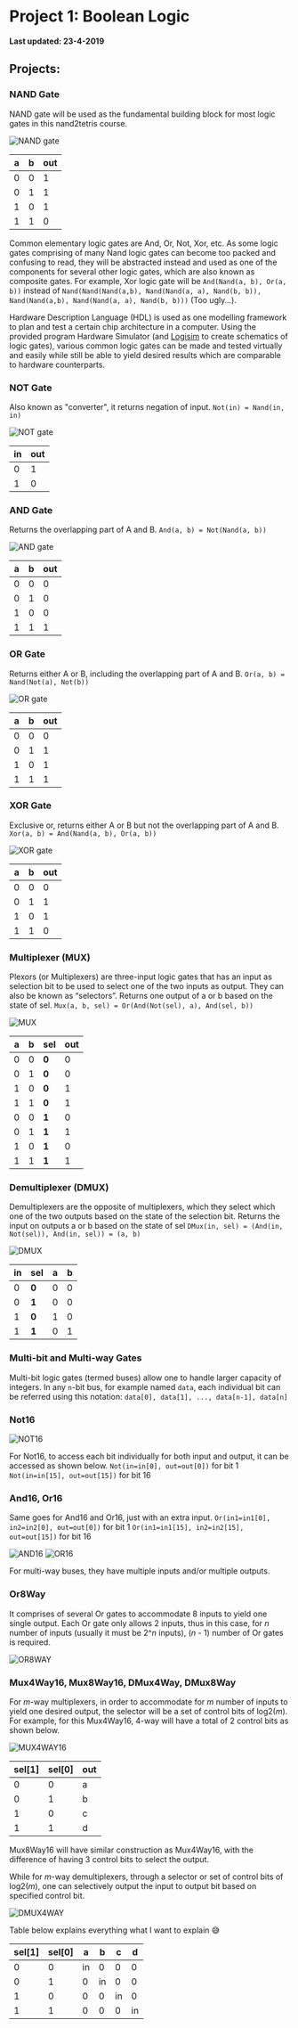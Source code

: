 # Project 1: Boolean Logic

**Last updated: 23-4-2019**

## Projects:
### NAND Gate
NAND gate will be used as the fundamental building block for most logic gates in this nand2tetris course.

![NAND gate](pic/NAND.png)

 a | b | out
 --- | --- | ---
 0 | 0 | 1
 0 | 1 | 1
 1 | 0 | 1
 1 | 1 | 0

Common elementary logic gates are And, Or, Not, Xor, etc.  As some logic gates comprising of many Nand logic gates can become too packed and confusing to read, they will be abstracted instead and used as one of the components for several other logic gates, which are also known as composite gates. For example, Xor logic gate will be `And(Nand(a, b), Or(a, b))` instead of `Nand(Nand(Nand(a,b), Nand(Nand(a, a), Nand(b, b)), Nand(Nand(a,b), Nand(Nand(a, a), Nand(b, b)))` (Too ugly…).

Hardware Description Language (HDL) is used as one modelling framework to plan and test a certain chip architecture in a computer. Using the provided program Hardware Simulator (and [Logisim](http://www.cburch.com/logisim/) to create schematics of logic gates), various common logic gates can be made and tested virtually and easily while still be able to yield desired results which are comparable to hardware counterparts.

### NOT Gate
Also known as "converter", it returns negation of input.
`Not(in) = Nand(in, in)`

![NOT gate](pic/NOT.png)

 in | out
 --- | ---
 0 | 1
 1 | 0

### AND Gate
Returns the overlapping part of A and B.
`And(a, b) = Not(Nand(a, b))`

![AND gate](pic/AND.png)

 a | b | out
 --- | --- | --- 
 0 | 0 | 0
 0 | 1 | 0
 1 | 0 | 0
 1 | 1 | 1

### OR Gate
Returns either A or B, including the overlapping part of A and B.
`Or(a, b) = Nand(Not(a), Not(b))`

![OR gate](pic/OR.png)

 a | b | out 
 --- | --- | ---
 0 | 0 | 0
 0 | 1 | 1
 1 | 0 | 1
 1 | 1 | 1

### XOR Gate
Exclusive or, returns either A or B but not the overlapping part of A and B.
`Xor(a, b) = And(Nand(a, b), Or(a, b))`

![XOR gate](pic/XOR.png)

 a | b | out
 --- | --- | ---
 0 | 0 | 0
 0 | 1 | 1
 1 | 0 | 1
 1 | 1 | 0

### Multiplexer (MUX)
Plexors (or Multiplexers) are three-input logic gates that has an input as selection bit to be used to select one of the two inputs as output. They can also be known as “selectors”. 
Returns one output of a or b based on the state of sel.
`Mux(a, b, sel) = Or(And(Not(sel), a), And(sel, b))`

![MUX](pic/MUX.png)

 a | b | sel | out
 --- | --- | --- | ---
 0 | 0 | **0** | 0
 0 | 1 | **0** | 0
 1 | 0 | **0** | 1
 1 | 1 | **0** | 1
 0 | 0 | **1** | 0
 0 | 1 | **1** | 1
 1 | 0 | **1** | 0
 1 | 1 | **1** | 1

### Demultiplexer (DMUX)
Demultiplexers are the opposite of multiplexers, which they select which one of the two outputs based on the state of the selection bit.
Returns the input on outputs a or b based on the state of sel
`DMux(in, sel) = (And(in, Not(sel)), And(in, sel)) = (a, b)`

![DMUX](pic/DMUX.png)

 in | sel | a | b
 --- | --- | --- | ---
 0 | **0** | 0 | 0
 0 | **1** | 0 | 0
 1 | **0** | 1 | 0
 1 | **1** | 0 | 1

### Multi-bit and Multi-way Gates
Multi-bit logic gates (termed buses) allow one to handle larger capacity of integers. In any `n`-bit bus, for example named `data`, each individual bit can be referred using this notation:
`data[0], data[1], ..., data[n-1], data[n]`

### Not16
![NOT16](pic/NOT16.png)

For Not16, to access each bit individually for both input and output, it can be accessed as shown below.
`Not(in=in[0], out=out[0])` for bit 1
`Not(in=in[15], out=out[15])` for bit 16

### And16, Or16
Same goes for And16 and Or16, just with an extra input.
`Or(in1=in1[0], in2=in2[0], out=out[0])` for bit 1
`Or(in1=in1[15], in2=in2[15], out=out[15])` for bit 16

![AND16](pic/AND16.png)
![OR16](pic/OR16.png)

For multi-way buses, they have multiple inputs and/or multiple outputs.
### Or8Way
It comprises of several Or gates to accommodate 8 inputs to yield one single output. Each Or gate only allows 2 inputs, thus in this case, for _n_ number of inputs (usually it must be 2^_n_ inputs), (_n_ - 1) number of Or gates is required.

![OR8WAY](pic/OR8WAY.png)

### Mux4Way16, Mux8Way16, DMux4Way, DMux8Way
For _m_-way multiplexers, in order to accommodate for _m_ number of inputs to yield one desired output, the selector will be a set of control bits of log2(_m_). 
For example, for this Mux4Way16, 4-way will have a total of 2 control bits as shown below.

![MUX4WAY16](pic/MUX4WAY16.png)

sel[1] | sel[0] | out
--- | --- | --- 
0 | 0 | a
0 | 1 | b
1 | 0 | c
1 | 1 | d

Mux8Way16 will have similar construction as Mux4Way16, with the difference of having 3 control bits to select the output.

While for _m_-way demultiplexers, through a selector or set of control bits of log2(_m_), one can selectively output the input to output bit based on specified control bit.

![DMUX4WAY](pic/DMUX4WAY.png)

Table below explains everything what I want to explain :sweat_smile:

sel[1] | sel[0] | a | b | c | d
--- | --- | --- | --- | --- | ---
0 | 0 | in | 0 | 0 | 0
0 | 1 | 0 | in | 0 | 0
1 | 0 | 0 | 0 | in | 0
1 | 1 | 0 | 0 | 0 | in
